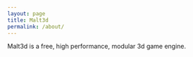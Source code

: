```yaml
---
layout: page
title: Malt3d
permalink: /about/
---
```


Malt3d is a free, high performance, modular 3d game engine.
